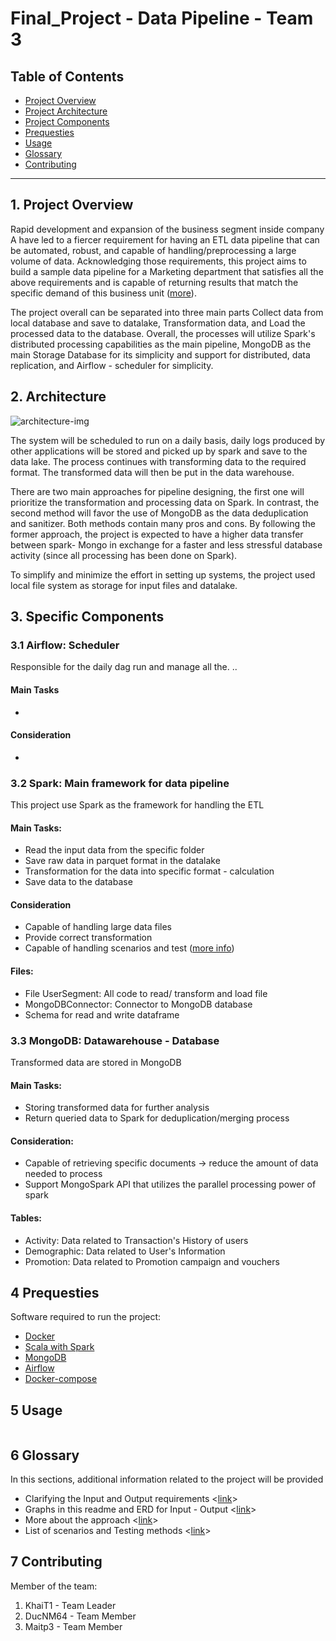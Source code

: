 # Final_Project - Data Pipeline - Team 3

## Table of Contents

- [Project Overview](#overview)
- [Project Architecture](#architecture)
- [Project Components](#components)
- [Prequesties](#prequesties)
- [Usage](#usage)
- [Glossary](#glossary)
- [Contributing](#contributing)
***


<a id='overview'></a>
## 1. Project Overview
Rapid development and expansion of the business segment inside company A have led to a fiercer requirement for having an ETL data pipeline that can be automated, robust, and capable of handling/preprocessing a large volume of data. 
Acknowledging those requirements, this project aims to build a sample data pipeline for a Marketing department that satisfies all the above requirements and is capable of returning results that match the specific demand of this business unit ([more]()). 

The project overall can be separated into three main parts Collect data from local database and save to datalake, Transformation data, and Load the processed data to the database.
Overall, the processes will utilize Spark's distributed processing capabilities as the main pipeline, MongoDB as the main Storage Database for its simplicity and support for distributed, data replication, and Airflow - scheduler for simplicity. 


<a id='architecture'></a>
## 2. Architecture
![architecture-img](https://www.dropbox.com/s/rrwgknoq8r1uddy/FinalProjectDesign-Architecture_Design.jpeg?dl=0)

The system will be scheduled to run on a daily basis, daily logs produced by other applications will be stored and picked up by spark and save to the data lake. The process continues with transforming data to the required format. The transformed data will then be put in the data warehouse. 

There are two main approaches for pipeline designing, the first one will prioritize the transformation and processing data on Spark. In contrast, the second method will favor the use of MongoDB as the data deduplication and sanitizer. Both methods contain many pros and cons. By following the former approach, the project is expected to have a higher data transfer between spark- Mongo in exchange for a faster and less stressful database activity (since all processing has been done on Spark).

To simplify and minimize the effort in setting up systems, the project used local file system as storage for input files and datalake.


<a id='components'></a>
## 3. Specific Components
### 3.1 Airflow: Scheduler
Responsible for the daily dag run and manage all the. ..

#### Main Tasks
+ 
#### Consideration
+

### 3.2 Spark: Main framework for data pipeline 
This project use Spark as the framework for handling the ETL 
#### Main Tasks:
+ Read the input data from the specific folder
+ Save raw data in parquet format in the datalake
+ Transformation for the data into specific format - calculation
+ Save data to the database

#### Consideration
+ Capable of handling large data files
+ Provide correct transformation
+ Capable of handling scenarios and test ([more info]())

#### Files:
+ File UserSegment: All code to read/ transform and load file
+ MongoDBConnector: Connector to MongoDB database
+ Schema for read and write dataframe

### 3.3 MongoDB: Datawarehouse - Database
Transformed data are stored in MongoDB
#### Main Tasks:
+ Storing transformed data for further analysis
+ Return queried data to Spark for deduplication/merging process
#### Consideration:
+ Capable of retrieving specific documents -> reduce the amount of data needed to process
+ Support MongoSpark API that utilizes the parallel processing power of spark
#### Tables:
+ Activity: Data related to Transaction's History of users
+ Demographic: Data related to User's Information
+ Promotion: Data related to Promotion campaign and vouchers


<a id='prequesties'></a>
## 4 Prequesties 
Software required to run the project:
+ [Docker]()
+ [Scala with Spark]()
+ [MongoDB]()
+ [Airflow]()
+ [Docker-compose]()


<a id='usage'></a>
## 5 Usage


```scala


```


<a id='glossary'></a>
## 6 Glossary 
In this sections, additional information related to the project will be provided
+ Clarifying the Input and Output requirements <[link]()>
+ Graphs in this readme and ERD for Input - Output <[link]()>
+ More about the approach <[link]()>
+ List of scenarios and Testing methods <[link]()>

<a id='contributing'></a>
## 7 Contributing
Member of the team:
1. KhaiT1 -  Team Leader
2. DucNM64 - Team Member
3. Maitp3 - Team Member
